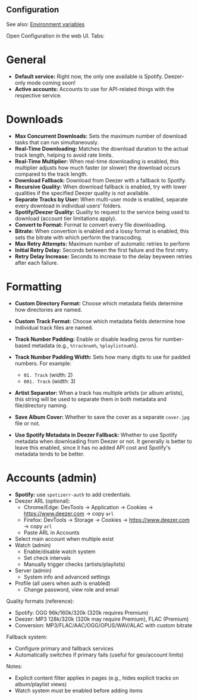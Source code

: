 ## Configuration

See also: [Environment variables](environment.md)

Open Configuration in the web UI. Tabs:

# General
  - **Default service:** Right now, the only one available is Spotify. Deezer-only  mode coming soon!
  - **Active accounts:** Accounts to use for API-related things with the respective service.

# Downloads
  - **Max Concurrent Downloads:** Sets the maximum number of download tasks that can run simultaneously.
  - **Real-Time Downloading:** Matches the download duration to the actual track length, helping to avoid rate limits.
  - **Real-Time Multiplier:** When real-time downloading is enabled, this multiplier adjusts how much faster (or slower) the download occurs compared to the track length.
  - **Download Fallback:** Download from Deezer with a fallback to Spotify.
  - **Recursive Quality:** When download fallback is enabled, try with lower qualities if the specified Deezer quality is not available.
  - **Separate Tracks by User:** When multi-user mode is enabled, separate every download in individual users' folders.
  - **Spotify/Deezer Quality:** Quality to request to the service being used to download  (account tier limitations apply).
  - **Convert to Format:** Format to convert every file downloading.
  - **Bitrate:** When convertion is enabled and a lossy format is enabled, this sets the bitrate with which perform the transcoding.
  - **Max Retry Attempts:** Maximum number of automatic retries to perform
  - **Initial Retry Delay:** Seconds between the first failure and the first retry.
  - **Retry Delay Increase:** Seconds to increase to the delay beyween retries after each failure.


# Formatting
- **Custom Directory Format:** Choose which metadata fields determine how directories are named.
- **Custom Track Format:** Choose which metadata fields determine how individual track files are named.
- **Track Number Padding:** Enable or disable leading zeros for number-based metadata (e.g., `%tracknum%`, `%playlistnum%`).
- **Track Number Padding Width:** Sets how many digits to use for padded numbers. For example:

  * `01. Track` (width: 2)
  * `001. Track` (width: 3)
- **Artist Separator:** When a track has multiple artists (or album artists), this string will be used to separate them in both metadata and file/directory naming.
- **Save Album Cover:** Whether to save the cover as a separate `cover.jpg` file or not.
- **Use Spotify Metadata in Deezer Fallback:** Whether to use Spotify metadata when downloading from Deezer or not. It generally is better to leave this enabled, since it has no added API cost and Spotify's metadata tends to be better.

# Accounts (admin)
  - **Spotify:** use `spotizerr-auth` to add credentials.
  - Deezer ARL (optional):
    - Chrome/Edge: DevTools → Application → Cookies → https://www.deezer.com → copy `arl`
    - Firefox: DevTools → Storage → Cookies → https://www.deezer.com → copy `arl`
    - Paste ARL in Accounts
  - Select main account when multiple exist
- Watch (admin)
  - Enable/disable watch system
  - Set check intervals
  - Manually trigger checks (artists/playlists)
- Server (admin)
  - System info and advanced settings
- Profile (all users when auth is enabled)
  - Change password, view role and email

Quality formats (reference):
- Spotify: OGG 96k/160k/320k (320k requires Premium)
- Deezer: MP3 128k/320k (320k may require Premium), FLAC (Premium)
- Conversion: MP3/FLAC/AAC/OGG/OPUS/WAV/ALAC with custom bitrate

Fallback system:
- Configure primary and fallback services
- Automatically switches if primary fails (useful for geo/account limits)

Notes:
- Explicit content filter applies in pages (e.g., hides explicit tracks on album/playlist views)
- Watch system must be enabled before adding items